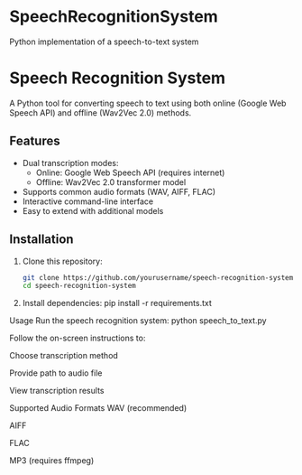 # SpeechRecognitionSystem
Python implementation of a speech-to-text system

# Speech Recognition System

A Python tool for converting speech to text using both online (Google Web Speech API) and offline (Wav2Vec 2.0) methods.

## Features

- Dual transcription modes:
  - Online: Google Web Speech API (requires internet)
  - Offline: Wav2Vec 2.0 transformer model
- Supports common audio formats (WAV, AIFF, FLAC)
- Interactive command-line interface
- Easy to extend with additional models

## Installation

1. Clone this repository:
   ```bash
   git clone https://github.com/yourusername/speech-recognition-system.git
   cd speech-recognition-system
2. Install dependencies:
   pip install -r requirements.txt


Usage
Run the speech recognition system: 
 python speech_to_text.py

 Follow the on-screen instructions to:

Choose transcription method

Provide path to audio file

View transcription results

Supported Audio Formats
WAV (recommended)

AIFF

FLAC

MP3 (requires ffmpeg)
